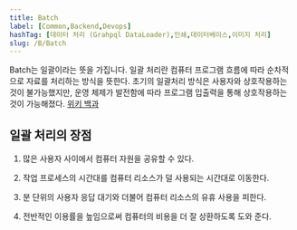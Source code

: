 ```yaml
---
title: Batch
label: [Common,Backend,Devops]
hashTag: [데이터 처리 (Grahpql DataLoader),인쇄,데이터베이스,이미지 처리]
slug: /B/Batch
---
```

Batch는 일괄이라는 뜻을 가집니다. 일괄 처리란 컴퓨터 프로그램 흐름에 따라 순차적으로 자료를 처리하는 방식을 뜻한다. 초기의 일괄처리 방식은 사용자와 상호작용하는 것이 불가능했지만, 운영 체제가 발전함에 따라 프로그램 입출력을 통해 상호작용하는 것이 가능해졌다. <a href="https://ko.wikipedia.org/wiki/%EC%9D%BC%EA%B4%84_%EC%B2%98%EB%A6%AC">위키 백과</a>

## 일괄 처리의 장점

1. 많은 사용자 사이에서 컴퓨터 자원을 공유할 수 있다.

2. 작업 프로세스의 시간대를 컴퓨터 리소스가 덜 사용되는 시간대로 이동한다.

3. 분 단위의 사용자 응답 대기와 더불어 컴퓨터 리소스의 유휴 사용을 피한다.

4. 전반적인 이용률을 높임으로써 컴퓨터의 비용을 더 잘 상환하도록 도와 준다.
